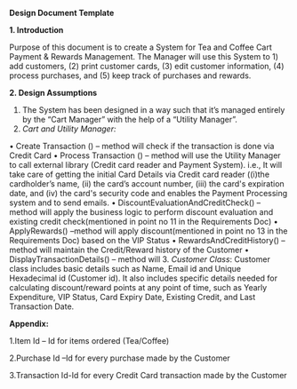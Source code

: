 


**Design Document Template**

**1. Introduction**

Purpose of this document is to create a System for Tea and Coffee Cart Payment & Rewards Management. The Manager will use this System to 1) add customers, (2) print customer cards, (3) edit customer information, (4) process purchases, and (5) keep track of purchases and rewards.

**2. Design Assumptions**

1.	The System has been designed in a way such that it’s managed entirely by the “Cart Manager” with the help of a “Utility Manager”.
2.	*Cart and Utility Manager:*

•	Create Transaction () – method will check if the transaction is done via Credit Card
•	Process Transaction () – method will use the Utility Manager to call external library (Credit card reader and Payment System). i.e., It will take care of getting the initial Card Details via Credit card reader ((i)the cardholder’s name, (ii) the card’s account number, (iii) the card's expiration date, and (iv) the card's security code and enables the Payment Processing system and to send emails.
•	DiscountEvaluationAndCreditCheck() – method will apply the business logic to perform discount evaluation and existing credit check(mentioned in point no 11 in the Requirements Doc)
•	ApplyRewards() –method will apply discount(mentioned in point no 13 in the Requirements Doc) based on the VIP Status
•	RewardsAndCreditHistory()  – method will maintain the Credit/Reward history of the Customer
•	DisplayTransactionDetails() – method will
3.	*Customer Class*: Customer class includes basic details such as Name, Email id and Unique Hexadecimal id (Customer id). It also includes specific details needed for calculating discount/reward points at any point of time, such as Yearly Expenditure, VIP Status, Card Expiry Date, Existing Credit, and Last Transaction Date.

**Appendix:**

1.Item Id – Id for items ordered (Tea/Coffee)

2.Purchase Id –Id for every purchase made by the Customer

3.Transaction Id-Id for every Credit Card transaction made by the Customer

